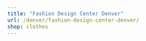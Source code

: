 ```yaml
---
title: "Fashion Design Center Denver"
url: /denver/fashion-design-center-denver/
shop: clothes
---
```

